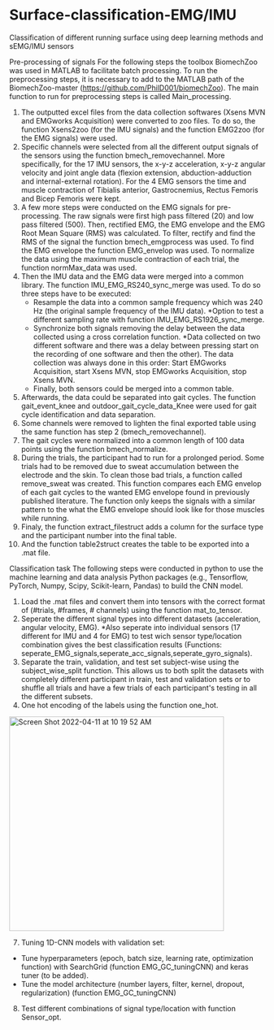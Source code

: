 # Surface-classification-EMG/IMU
Classification of different running surface using deep learning methods and sEMG/IMU sensors

Pre-processing of signals
For the following steps the toolbox BiomechZoo was used in MATLAB to facilitate batch processing. To run the preprocessing steps, it is necessary to add to the MATLAB path of the BiomechZoo-master (https://github.com/PhilD001/biomechZoo).
The main function to run for preprocessing steps is called Main_processing.
1. The outputted excel files from the data collection softwares (Xsens MVN and EMGworks Acquisition) were converted to zoo files. To do so, the function Xsens2zoo (for the IMU signals) and the function EMG2zoo (for the EMG signals) were used.
2. Specific channels were selected from all the different output signals of the sensors using the function bmech_removechannel. More specifically, for the 17 IMU sensors, the x-y-z acceleration, x-y-z angular velocity and joint angle data (flexion extension, abduction-adduction and internal-external rotation). For the 4 EMG sensors the time and muscle contraction of Tibialis anterior, Gastrocnemius, Rectus Femoris and Bicep Femoris were kept.
4. A few more steps were conducted on the EMG signals for pre-processing. The raw signals were first high pass filtered (20) and low pass filtered (500). Then, rectified EMG, the EMG envelope and the EMG Root Mean Square (RMS) was calculated. To filter, rectify and find the RMS of the signal the function bmech_emgprocess was used. To find the EMG envelope the function EMG_envelop was used. To normalize the data using the maximum muscle contraction of each trial, the function normMax_data was used.
5. Then the IMU data and the EMG data were merged into a common library. The function IMU_EMG_RS240_sync_merge was used. To do so three steps have to be executed:
    - Resample the data into a common sample frequency which was 240 Hz (the original sample frequency of the IMU data).
*Option to test a different sampling rate with function IMU_EMG_RS1926_sync_merge.
    - Synchronize both signals removing the delay between the data collected using a cross correlation function.
*Data collected on two different software and there was a delay between pressing start on the recording of one software and then the other). The data collection was always done in this order: Start EMGworks Acquisition, start Xsens MVN, stop EMGworks Acquisition, stop Xsens MVN.
    - Finally, both sensors could be merged into a common table.
6. Afterwards, the data could be separated into gait cycles. The function gait_event_knee and outdoor_gait_cycle_data_Knee were used for gait cycle identification and data separation.
7. Some channels were removed to lighten the final exported table using the same function has step 2 (bmech_removechannel).
8. The gait cycles were normalized into a common length of 100 data points using the function bmech_normalize.
9. During the trials, the participant had to run for a prolonged period. Some trials had to be removed due to sweat accumulation between the electrode and the skin. To clean those bad trials, a function called remove_sweat was created. This function compares each EMG envelop of each gait cycles to the wanted EMG envelope found in previously published literature. The function only keeps the signals with a similar pattern to the what the EMG envelope should look like for those muscles while running.
10. Finaly, the function extract_filestruct adds a column for the surface type and the participant number into the final table.
11. And the function table2struct creates the table to be exported into a .mat file.


Classification task
The following steps were conducted in python to use the machine learning and data analysis Python packages (e.g., Tensorflow, PyTorch, Numpy, Scipy, Scikit-learn, Pandas) to build the CNN model.
1. Load the .mat files and convert them into tensors with the correct format of (#trials, #frames, # channels) using the function mat_to_tensor.
3. Seperate the different signal types into different datasets (acceleration, angular velocity, EMG).
*Also seperate into individual sensors (17 different for IMU and 4 for EMG) to test wich sensor type/location combination gives the best classification results (Functions: seperate_EMG_signals,seperate_acc_signals,seperate_gyro_signals). 
5. Separate the train, validation, and test set subject-wise using the subject_wise_split function. This allows us to both split the datasets with completely different participant in train, test and validation sets or to shuffle all trials and have a few trials of each participant's testing in all the different subsets.
6. One hot encoding of the labels using the function one_hot.
<img width="422" alt="Screen Shot 2022-04-11 at 10 19 52 AM" src="https://user-images.githubusercontent.com/83525182/162760371-224654a8-820f-4df9-8fff-452ae476f16d.png">

7. Tuning 1D-CNN models with validation set:
  - Tune hyperparameters (epoch, batch size, learning rate, optimization function) with SearchGrid (function EMG_GC_tuningCNN) and keras tuner (to be added). 
  - Tune the model architecture (number layers, filter, kernel, dropout, regularization) (function EMG_GC_tuningCNN)

8. Test different combinations of signal type/location with function Sensor_opt.


